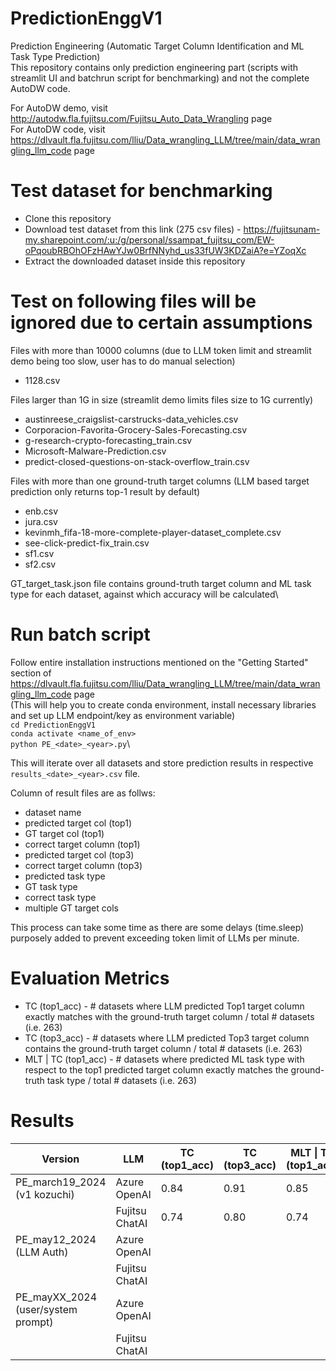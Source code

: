 # PredictionEnggV1
Prediction Engineering (Automatic Target Column Identification and ML Task Type Prediction)\
This repository contains only prediction engineering part (scripts with streamlit UI and batchrun script for benchmarking) and not the complete AutoDW code. 

For AutoDW demo, visit http://autodw.fla.fujitsu.com/Fujitsu_Auto_Data_Wrangling page\
For AutoDW code, visit https://dlvault.fla.fujitsu.com/lliu/Data_wrangling_LLM/tree/main/data_wrangling_llm_code page

# Test dataset for benchmarking
- Clone this repository
- Download test dataset from this link (275 csv files) - https://fujitsunam-my.sharepoint.com/:u:/g/personal/ssampat_fujitsu_com/EW-oPqoubRBOhOFzHAwYJw0BrfNNyhd_us33fUW3KDZaiA?e=YZoqXc
- Extract the downloaded dataset inside this repository

# Test on following files will be ignored due to certain assumptions

Files with more than 10000 columns (due to LLM token limit and streamlit demo being too slow, user has to do manual selection)
- 1128.csv

Files larger than 1G in size (streamlit demo limits files size to 1G currently)
- austinreese_craigslist-carstrucks-data_vehicles.csv
- Corporacion-Favorita-Grocery-Sales-Forecasting.csv
- g-research-crypto-forecasting_train.csv
- Microsoft-Malware-Prediction.csv
- predict-closed-questions-on-stack-overflow_train.csv

Files with more than one ground-truth target columns (LLM based target prediction only returns top-1 result by default)
- enb.csv
- jura.csv
- kevinmh_fifa-18-more-complete-player-dataset_complete.csv
- see-click-predict-fix_train.csv
- sf1.csv
- sf2.csv

GT_target_task.json file contains ground-truth target column and ML task type for each dataset, against which accuracy will be calculated\

# Run batch script

Follow entire installation instructions mentioned on the "Getting Started" section of https://dlvault.fla.fujitsu.com/lliu/Data_wrangling_LLM/tree/main/data_wrangling_llm_code page\
(This will help you to create conda environment, install necessary libraries and set up LLM endpoint/key as environment variable)\
```cd PredictionEnggV1```\
```conda activate <name_of_env>```\
```python PE_<date>_<year>.py```\

This will iterate over all datasets and store prediction results in respective ```results_<date>_<year>.csv``` file.

Column of result files are as follws:
- dataset name
- predicted target col (top1)
- GT target col (top1)
- correct target column (top1)
- predicted target col (top3)
- correct target column (top3)
- predicted task type
- GT task type
- correct task type
- multiple GT target cols

This process can take some time as there are some delays (time.sleep) purposely added to prevent exceeding token limit of LLMs per minute.

# Evaluation Metrics
- TC (top1_acc) - # datasets where LLM predicted Top1 target column exactly matches with the ground-truth target column / total # datasets (i.e. 263)
- TC (top3_acc) - # datasets where LLM predicted Top3 target column contains the ground-truth target column / total # datasets (i.e. 263)
- MLT \| TC (top1_acc) - # datasets where predicted ML task type with respect to the top1 predicted target column exactly matches the ground-truth task type / total # datasets (i.e. 263)

# Results

| Version                            | LLM            | TC (top1_acc) | TC (top3_acc) | MLT \| TC (top1_acc) |
|------------------------------------|----------------|---------------|---------------|----------------------|
| PE_march19_2024 (v1 kozuchi)       | Azure OpenAI   | 0.84          | 0.91          | 0.85                 |
|                                    | Fujitsu ChatAI | 0.74          | 0.80          | 0.74                 |
| PE_may12_2024 (LLM Auth)           | Azure OpenAI   |               |               |                      |
|                                    | Fujitsu ChatAI |               |               |                      |
| PE_mayXX_2024 (user/system prompt) | Azure OpenAI   |               |               |                      |
|                                    | Fujitsu ChatAI |               |               |                      |
